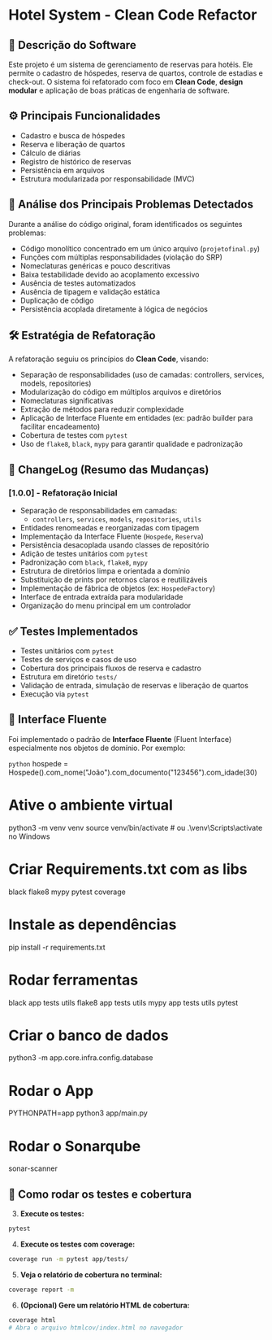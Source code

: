 # Hotel System - Clean Code Refactor

## 📝 Descrição do Software

Este projeto é um sistema de gerenciamento de reservas para hotéis. Ele permite o cadastro de hóspedes, reserva de quartos, controle de estadias e check-out. O sistema foi refatorado com foco em **Clean Code**, **design modular** e aplicação de boas práticas de engenharia de software.

## ⚙️ Principais Funcionalidades

- Cadastro e busca de hóspedes  
- Reserva e liberação de quartos  
- Cálculo de diárias  
- Registro de histórico de reservas  
- Persistência em arquivos  
- Estrutura modularizada por responsabilidade (MVC)

## 🐞 Análise dos Principais Problemas Detectados

Durante a análise do código original, foram identificados os seguintes problemas:

- Código monolítico concentrado em um único arquivo (`projetofinal.py`)  
- Funções com múltiplas responsabilidades (violação do SRP)  
- Nomeclaturas genéricas e pouco descritivas  
- Baixa testabilidade devido ao acoplamento excessivo  
- Ausência de testes automatizados  
- Ausência de tipagem e validação estática  
- Duplicação de código  
- Persistência acoplada diretamente à lógica de negócios  

## 🛠️ Estratégia de Refatoração

A refatoração seguiu os princípios do **Clean Code**, visando:

- Separação de responsabilidades (uso de camadas: controllers, services, models, repositories)  
- Modularização do código em múltiplos arquivos e diretórios  
- Nomeclaturas significativas  
- Extração de métodos para reduzir complexidade  
- Aplicação de Interface Fluente em entidades (ex: padrão builder para facilitar encadeamento)  
- Cobertura de testes com `pytest`  
- Uso de `flake8`, `black`, `mypy` para garantir qualidade e padronização  

## 📜 ChangeLog (Resumo das Mudanças)

### [1.0.0] - Refatoração Inicial
- Separação de responsabilidades em camadas:
  - `controllers`, `services`, `models`, `repositories`, `utils`
- Entidades renomeadas e reorganizadas com tipagem
- Implementação da Interface Fluente (`Hospede`, `Reserva`)
- Persistência desacoplada usando classes de repositório
- Adição de testes unitários com `pytest`
- Padronização com `black`, `flake8`, `mypy`
- Estrutura de diretórios limpa e orientada a domínio
- Substituição de prints por retornos claros e reutilizáveis
- Implementação de fábrica de objetos (ex: `HospedeFactory`)
- Interface de entrada extraída para modularidade
- Organização do menu principal em um controlador

## ✅ Testes Implementados

- Testes unitários com `pytest`  
- Testes de serviços e casos de uso  
- Cobertura dos principais fluxos de reserva e cadastro  
- Estrutura em diretório `tests/`  
- Validação de entrada, simulação de reservas e liberação de quartos  
- Execução via `pytest`

## 🔄 Interface Fluente

Foi implementado o padrão de **Interface Fluente** (Fluent Interface) especialmente nos objetos de domínio. Por exemplo:

`python`
hospede = Hospede().com_nome("João").com_documento("123456").com_idade(30)


# Ative o ambiente virtual
python3 -m venv venv
source venv/bin/activate  # ou .\venv\Scripts\activate no Windows

# Criar Requirements.txt com as libs
black
flake8
mypy
pytest
coverage

# Instale as dependências
pip install -r requirements.txt

# Rodar ferramentas
black app tests utils
flake8 app tests utils
mypy app tests utils
pytest

# Criar o banco de dados

python3 -m app.core.infra.config.database

# Rodar o App

PYTHONPATH=app python3 app/main.py

# Rodar o Sonarqube

sonar-scanner

## 🧪 Como rodar os testes e cobertura

3. **Execute os testes:**

```bash
pytest
```

4. **Execute os testes com coverage:**

```bash
coverage run -m pytest app/tests/
```

5. **Veja o relatório de cobertura no terminal:**

```bash
coverage report -m
```

6. **(Opcional) Gere um relatório HTML de cobertura:**

```bash
coverage html
# Abra o arquivo htmlcov/index.html no navegador
```
